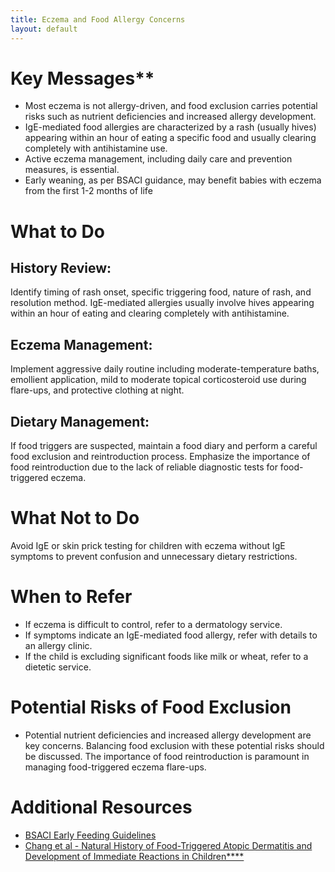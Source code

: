 ```yaml
---
title: Eczema and Food Allergy Concerns
layout: default
---
```



# Key Messages**

- Most eczema is not allergy-driven, and food exclusion carries potential risks such as nutrient deficiencies and increased allergy development.
- IgE-mediated food allergies are characterized by a rash (usually hives) appearing within an hour of eating a specific food and usually clearing completely with antihistamine use.
- Active eczema management, including daily care and prevention measures, is essential.
- Early weaning, as per BSACI guidance, may benefit babies with eczema from the first 1-2 months of life

# What to Do

## History Review:
Identify timing of rash onset, specific triggering food, nature of rash, and resolution method. IgE-mediated allergies usually involve hives appearing within an hour of eating and clearing completely with antihistamine.
## Eczema Management:
Implement aggressive daily routine including moderate-temperature baths, emollient application, mild to moderate topical corticosteroid use during flare-ups, and protective clothing at night.
## Dietary Management:
If food triggers are suspected, maintain a food diary and perform a careful food exclusion and reintroduction process. Emphasize the importance of food reintroduction due to the lack of reliable diagnostic tests for food-triggered eczema.

# What Not to Do

Avoid IgE or skin prick testing for children with eczema without IgE symptoms to prevent confusion and unnecessary dietary restrictions.

# When to Refer

- If eczema is difficult to control, refer to a dermatology service.
- If symptoms indicate an IgE-mediated food allergy, refer with details to an allergy clinic.
- If the child is excluding significant foods like milk or wheat, refer to a dietetic service.

# Potential Risks of Food Exclusion

- Potential nutrient deficiencies and increased allergy development are key concerns. Balancing food exclusion with these potential risks should be discussed. The importance of food reintroduction is paramount in managing food-triggered eczema flare-ups.

# Additional Resources

- [BSACI Early Feeding Guidelines](https://www.bsaci.org/professional-resources/resources/early-feeding-guidelines/)
- [Chang et al - Natural History of Food-Triggered Atopic Dermatitis and Development of Immediate Reactions in Children****](https://pubmed.ncbi.nlm.nih.gov/26597013/)
